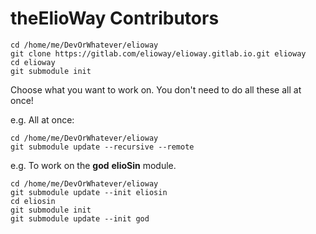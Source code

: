 # theElioWay Contributors

```shell
cd /home/me/DevOrWhatever/elioway
git clone https://gitlab.com/elioway/elioway.gitlab.io.git elioway
cd elioway
git submodule init
```

Choose what you want to work on. You don't need to do all these all at once!

e.g. All at once:

```shell
cd /home/me/DevOrWhatever/elioway
git submodule update --recursive --remote
```

e.g. To work on the **god** **elioSin** module.

```shell
cd /home/me/DevOrWhatever/elioway
git submodule update --init eliosin
cd eliosin
git submodule init
git submodule update --init god

```
